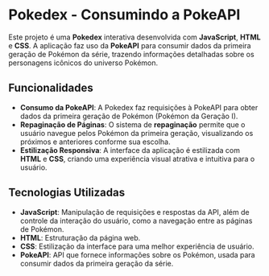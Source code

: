 # Pokedex - Consumindo a PokeAPI

Este projeto é uma **Pokedex** interativa desenvolvida com **JavaScript**, **HTML** e **CSS**. A aplicação faz uso da **PokeAPI** para consumir dados da primeira geração de Pokémon da série, trazendo informações detalhadas sobre os personagens icônicos do universo Pokémon.

## Funcionalidades

- **Consumo da PokeAPI**: A Pokedex faz requisições à PokeAPI para obter dados da primeira geração de Pokémon (Pokémon da Geração I).
- **Repaginação de Páginas**: O sistema de **repaginação** permite que o usuário navegue pelos Pokémon da primeira geração, visualizando os próximos e anteriores conforme sua escolha.
- **Estilização Responsiva**: A interface da aplicação é estilizada com **HTML** e **CSS**, criando uma experiência visual atrativa e intuitiva para o usuário.

## Tecnologias Utilizadas

- **JavaScript**: Manipulação de requisições e respostas da API, além de controle da interação do usuário, como a navegação entre as páginas de Pokémon.
- **HTML**: Estruturação da página web.
- **CSS**: Estilização da interface para uma melhor experiência de usuário.
- **PokeAPI**: API que fornece informações sobre os Pokémon, usada para consumir dados da primeira geração da série.
